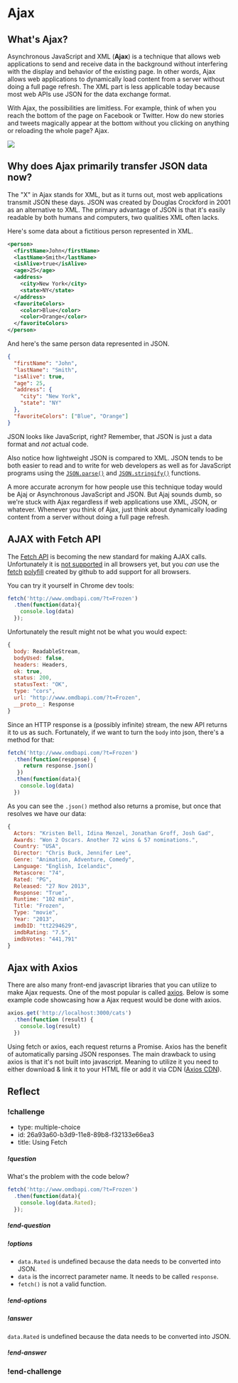 # Ajax
## What's Ajax?

Asynchronous JavaScript and XML (**Ajax**) is a technique that allows web applications to send and receive data in the background without interfering with the display and behavior of the existing page. In other words, Ajax allows web applications to dynamically load content from a server without doing a full page refresh. The XML part is less applicable today because most web APIs use JSON for the data exchange format.

With Ajax, the possibilities are limitless. For example, think of when you reach the bottom of the page on Facebook or Twitter. How do new stories and tweets magically appear at the bottom without you clicking on anything or reloading the whole page? Ajax.

![](http://images5.fanpop.com/image/photos/27100000/The-Internet-the-it-crowd-27191791-500-230.gif)

## Why does Ajax primarily transfer JSON data now?

The "X" in Ajax stands for XML, but as it turns out, most web applications transmit JSON these days. JSON was created by Douglas Crockford in 2001 as an alternative to XML. The primary advantage of JSON is that it's easily readable by both humans and computers, two qualities XML often lacks.

Here's some data about a fictitious person represented in XML.

```xml
<person>
  <firstName>John</firstName>
  <lastName>Smith</lastName>
  <isAlive>true</isAlive>
  <age>25</age>
  <address>
    <city>New York</city>
    <state>NY</state>
  </address>
  <favoriteColors>
    <color>Blue</color>
    <color>Orange</color>
  </favoriteColors>
</person>
```

And here's the same person data represented in JSON.

```json
{
  "firstName": "John",
  "lastName": "Smith",
  "isAlive": true,
  "age": 25,
  "address": {
    "city": "New York",
    "state": "NY"
  },
  "favoriteColors": ["Blue", "Orange"]
}
```


JSON looks like JavaScript, right? Remember, that JSON is just a data format and _not_ actual code.

Also notice how lightweight JSON is compared to XML. JSON tends to be both easier to read and to write for web developers as well as for JavaScript programs using the [`JSON.parse()`](https://developer.mozilla.org/en-US/docs/Web/JavaScript/Reference/Global_Objects/JSON/parse) and [`JSON.stringify()`](https://developer.mozilla.org/en-US/docs/Web/JavaScript/Reference/Global_Objects/JSON/stringify) functions.

A more accurate acronym for how people use this technique today would be Ajaj or Asynchronous JavaScript and JSON. But Ajaj sounds dumb, so we're stuck with Ajax regardless if web applications use XML, JSON, or whatever. Whenever you think of Ajax, just think about dynamically loading content from a server without doing a full page refresh.


## AJAX with Fetch API

The [Fetch API](https://jakearchibald.com/2015/thats-so-fetch/) is becoming the new standard for making AJAX calls. Unfortunately it is [not supported](http://caniuse.com/#search=fetch) in all browsers yet, but you _can_ use the [fetch](https://github.com/github/fetch) [polyfill](https://en.wikipedia.org/wiki/Polyfill) created by github to add support for all browsers.

You can try it yourself in Chrome dev tools:

```JavaScript
fetch('http://www.omdbapi.com/?t=Frozen')
  .then(function(data){
    console.log(data)
  });
```

Unfortunately the result might not be what you would expect:

```JavaScript
{
  body: ReadableStream,
  bodyUsed: false,
  headers: Headers,
  ok: true,
  status: 200,
  statusText: "OK",
  type: "cors",
  url: "http://www.omdbapi.com/?t=Frozen",
  __proto__: Response
}
```

Since an HTTP response is a (possibly infinite) stream, the new API returns it to us as such. Fortunately, if we want to turn the `body` into json, there's a method for that:

```JavaScript
fetch('http://www.omdbapi.com/?t=Frozen')
  .then(function(response) {
     return response.json()
   })
  .then(function(data){
    console.log(data)
  })
```

As you can see the `.json()` method also returns a promise, but once that resolves we have our data:

```JavaScript
{
  Actors: "Kristen Bell, Idina Menzel, Jonathan Groff, Josh Gad",
  Awards: "Won 2 Oscars. Another 72 wins & 57 nominations.",
  Country: "USA",
  Director: "Chris Buck, Jennifer Lee",
  Genre: "Animation, Adventure, Comedy",
  Language: "English, Icelandic",
  Metascore: "74",
  Rated: "PG",
  Released: "27 Nov 2013",
  Response: "True",
  Runtime: "102 min",
  Title: "Frozen",
  Type: "movie",
  Year: "2013",
  imdbID: "tt2294629",
  imdbRating: "7.5",
  imdbVotes: "441,791"
}
```


## Ajax with Axios

There are also many front-end javascript libraries that you can utilize to make Ajax requests. One of the most popular is called [axios](https://github.com/axios/axios). Below is some example code showcasing how a Ajax request would be done with axios.

```js
axios.get('http://localhost:3000/cats')
  .then(function (result) {
    console.log(result)
  })
```


Using fetch or axios, each request returns a Promise. Axios has the benefit of automatically parsing JSON responses. The main drawback to using axios is that it's not built into javascript. Meaning to utilize it you need to either download & link it to your HTML file or add it via CDN ([Axios CDN](https://cdnjs.com/libraries/axios)).

## Reflect

<!-- Question -->

### !challenge

* type: multiple-choice
* id: 26a93a60-b3d9-11e8-89b8-f32133e66ea3
* title: Using Fetch

##### !question

What's the problem with the code below?
```js
fetch('http://www.omdbapi.com/?t=Frozen')
  .then(function(data){
    console.log(data.Rated);
  });
```

##### !end-question
##### !options

* `data.Rated` is undefined because the data needs to be converted into JSON.
* `data` is the incorrect parameter name. It needs to be called `response`.
* `fetch()` is not a valid function.

##### !end-options
##### !answer
`data.Rated` is undefined because the data needs to be converted into JSON.
##### !end-answer
### !end-challenge
